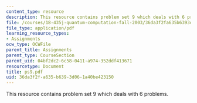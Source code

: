 ```yaml
---
content_type: resource
description: This resource contains problem set 9 which deals with 6 problems.
file: /courses/18-435j-quantum-computation-fall-2003/36da3f2fa635b6393d061a40be423150_ps9.pdf
file_type: application/pdf
learning_resource_types:
- Assignments
ocw_type: OCWFile
parent_title: Assignments
parent_type: CourseSection
parent_uid: 04bf2dc2-6c58-0411-a974-352ddf413671
resourcetype: Document
title: ps9.pdf
uid: 36da3f2f-a635-b639-3d06-1a40be423150
---
```

This resource contains problem set 9 which deals with 6 problems.

